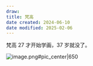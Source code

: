 ```yaml
---
draw:
title: 梵高
date created: 2024-06-10
date modified: 2025-02-06
---
```


梵高 27 才开始学画，37 岁就没了。

<!-- more -->

![image.png#pic_center|650](https://imagehosting4picgo.oss-cn-beijing.aliyuncs.com/imagehosting/fix-dir%2Fpicgo%2Fpicgo-clipboard-images%2F2024%2F06%2F10%2F23-36-04-f5298bb11a1417eab819d7f0e3f6c941-20240610233603-b1cf0e.png)
